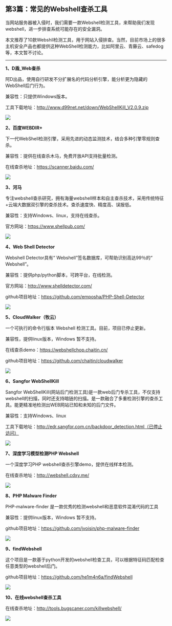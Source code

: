 ## 第3篇：常见的Webshell查杀工具

当网站服务器被入侵时，我们需要一款Webshell检测工具，来帮助我们发现webshell，进一步排查系统可能存在的安全漏洞。

本文推荐了10款Webshll检测工具，用于网站入侵排查。当然，目前市场上的很多主机安全产品也都提供这种WebShell检测能力，比如阿里云、青藤云、safedog等，本文暂不讨论。

------

**1、D盾_Web查杀**

阿D出品，使用自行研发不分扩展名的代码分析引擎，能分析更为隐藏的WebShell后门行为。

兼容性：只提供Windows版本。

工具下载地址：http://www.d99net.net/down/WebShellKill_V2.0.9.zip

![](./image/20200407-1.png)



**2、百度WEBDIR+**

下一代WebShell检测引擎，采用先进的动态监测技术，结合多种引擎零规则查杀。

兼容性：提供在线查杀木马，免费开放API支持批量检测。

在线查杀地址：https://scanner.baidu.com/

![](./image/20200407-2.png)



**3、河马**

专注webshell查杀研究，拥有海量webshell样本和自主查杀技术，采用传统特征+云端大数据双引擎的查杀技术。查杀速度快、精度高、误报低。

兼容性：支持Windows、linux，支持在线查杀。

官方网站：https://www.shellpub.com/

![](./image/20200407-3.png)



**4、Web Shell Detector**

Webshell Detector具有“ Webshell”签名数据库，可帮助识别高达99％的“ Webshell”。

兼容性：提供php/python脚本，可跨平台，在线检测。

官方网站：http://www.shelldetector.com/

github项目地址：https://github.com/emposha/PHP-Shell-Detector

![](./image/20200407-4.png)



**5、CloudWalker（牧云）**

一个可执行的命令行版本 Webshell 检测工具。目前，项目已停止更新。

兼容性，提供linux版本，Windows 暂不支持。

在线查杀demo：<https://webshellchop.chaitin.cn/>

github项目地址：https://github.com/chaitin/cloudwalker

![](./image/20200407-5.png)



**6、Sangfor WebShellKill**

Sangfor WebShellKill(网站后门检测工具)是一款web后门专杀工具，不仅支持webshell的扫描，同时还支持暗链的扫描。是一款融合了多重检测引擎的查杀工具。能更精准地检测出WEB网站已知和未知的后门文件。

兼容性：支持Windows、linux

工具下载地址：http://edr.sangfor.com.cn/backdoor_detection.html（已停止访问）

![](./image/20200407-6.png)



**7、深度学习模型检测PHP Webshell**

一个深度学习PHP webshell查杀引擎demo，提供在线样本检测。

在线查杀地址：http://webshell.cdxy.me/

![](./image/20200407-7.png)



**8、PHP Malware Finder**

PHP-malware-finder 是一款优秀的检测webshell和恶意软件混淆代码的工具

兼容性：提供linux版本，Windows 暂不支持。

github项目地址：https://github.com/jvoisin/php-malware-finder


![](./image/20200407-8.png)



**9、findWebshell**

这个项目是一款基于python开发的webshell检查工具，可以根据特征码匹配检查任意类型的webshell后门。

github项目地址：<https://github.com/he1m4n6a/findWebshell>

![](./image/20200407-9.png)



**10、在线webshell查杀工具**

在线查杀地址：http://tools.bugscaner.com/killwebshell/

![](./image/20200407-10.png)

